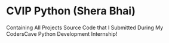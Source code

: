 # CVIP Python (Shera Bhai)
Containing All Projects Source Code that I Submitted During My CodersCave Python Development Internship!
